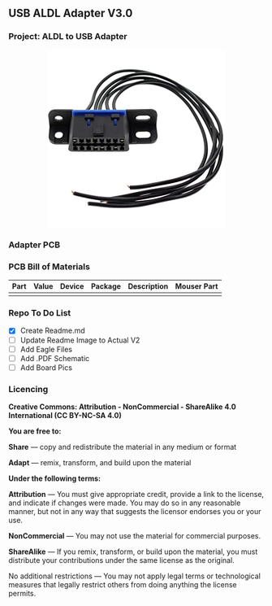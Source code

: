 ## USB ALDL Adapter V3.0 <img alt="" align="right" src="https://img.shields.io/badge/ECD-Eagle-informational?style=flat&logo=Autodesk&logoColor=white&color=0696D7" /> 

### **Project**: ALDL to USB Adapter <img alt="" align="right" src="https://img.shields.io/badge/Status-In%20Development-informational?style=flat&logoColor=white&color=41CD52" />


<!-- Repo Cover Image -->
<p align="center">
<img alt="" align="center" src="https://github.com/CrashOverrideProductions/GMUart-Bluetooth/blob/main/Images/DLC.jpg?raw=true" />
</p>

<!-- PCB Image -->

### Adapter PCB
<p align="center">
<!-- <img alt="" align="center" src="https://github.com/CrashOverrideProductions/ALDL-Adapter/blob/main/USB%20ALDL%20Adapter%20V2/GM-UART-V2-Top.png" /> -->
</p>


### PCB Bill of Materials
Part  |Value      |Device     	|Package          |Description                          	|Mouser Part 	     	|
------|-----------|-------------|-----------------|-----------------------------------------|-----------------------|
    |      | 	|           |               	|  |   




<!-- To Do List -->
### Repo To Do List
- [x] Create Readme.md
- [ ] Update Readme Image to Actual V2
- [ ] Add Eagle Files
- [ ] Add .PDF Schematic
- [ ] Add Board Pics

<!-- Licencing Always at the Bottom -->
### Licencing <img alt="" align="right" src="https://img.shields.io/badge/Licence-CC--BY--NC--SA--4.0-informational?style=flat&logo=Creative%20Commons&logoColor=white&color=EF9421" />

**Creative Commons: Attribution - NonCommercial - ShareAlike 4.0 International (CC BY-NC-SA 4.0)**

**You are free to:**

**Share** — copy and redistribute the material in any medium or format

**Adapt** — remix, transform, and build upon the material


**Under the following terms:**

**Attribution** — You must give appropriate credit, provide a link to the license, and indicate if changes were made. You may do so in any reasonable manner, but not in any way that suggests the licensor endorses you or your use.

**NonCommercial** — You may not use the material for commercial purposes.

**ShareAlike** — If you remix, transform, or build upon the material, you must distribute your contributions under the same license as the original.

No additional restrictions — You may not apply legal terms or technological measures that legally restrict others from doing anything the license permits.

